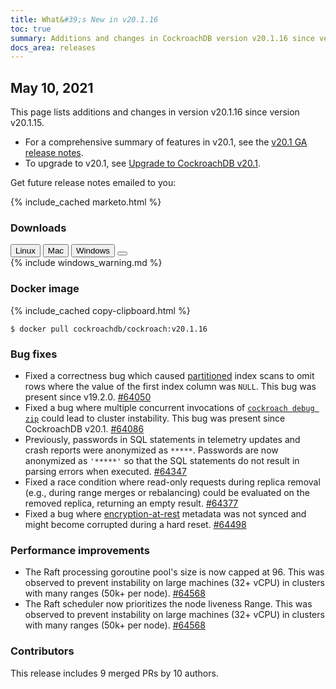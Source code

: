 ```yaml
---
title: What&#39;s New in v20.1.16
toc: true
summary: Additions and changes in CockroachDB version v20.1.16 since version v20.1.15
docs_area: releases 
---
```


## May 10, 2021

This page lists additions and changes in version v20.1.16 since version v20.1.15.

- For a comprehensive summary of features in v20.1, see the [v20.1 GA release notes](v20.1.0.html).
- To upgrade to v20.1, see [Upgrade to CockroachDB v20.1](../v20.1/upgrade-cockroach-version.html).

Get future release notes emailed to you:

{% include_cached marketo.html %}

### Downloads

<div id="os-tabs" class="filters clearfix">
    <a href="https://binaries.cockroachdb.com/cockroach-v20.1.16.linux-amd64.tgz"><button id="linux" class="filter-button" data-scope="linux" data-eventcategory="linux-binary-release-notes">Linux</button></a>
    <a href="https://binaries.cockroachdb.com/cockroach-v20.1.16.darwin-10.9-amd64.tgz"><button id="mac" class="filter-button" data-scope="mac" data-eventcategory="mac-binary-release-notes">Mac</button></a>
    <a href="https://binaries.cockroachdb.com/cockroach-v20.1.16.windows-6.2-amd64.zip"><button id="windows" class="filter-button" data-scope="windows" data-eventcategory="windows-binary-release-notes">Windows</button></a>
    <a href="https://binaries.cockroachdb.com/cockroach-v20.1.16.src.tgz"><button id="source" class="filter-button" data-scope="source" data-eventcategory="source-release-notes"></a>
</div>

<section class="filter-content" data-scope="windows">
{% include windows_warning.md %}
</section>

### Docker image

{% include_cached copy-clipboard.html %}
~~~shell
$ docker pull cockroachdb/cockroach:v20.1.16
~~~

### Bug fixes

- Fixed a correctness bug which caused [partitioned](../v20.1/partitioning.html) index scans to omit rows where the value of the first index column was `NULL`. This bug was present since v19.2.0. [#64050][#64050]
- Fixed a bug where multiple concurrent invocations of [`cockroach debug zip`](../v20.1/cockroach-debug-zip.html) could lead to cluster instability. This bug was present since CockroachDB v20.1. [#64086][#64086]
- Previously, passwords in SQL statements in telemetry updates and crash reports were anonymized as `*****`. Passwords are now anonymized as `'*****'` so that the SQL statements do not result in parsing errors when executed. [#64347][#64347]
- Fixed a race condition where read-only requests during replica removal (e.g., during range merges or rebalancing) could be evaluated on the removed replica, returning an empty result. [#64377][#64377]
- Fixed a bug where [encryption-at-rest](../v20.1/encryption.html#encryption-at-rest-enterprise) metadata was not synced and might become corrupted during a hard reset. [#64498][#64498]

### Performance improvements

- The Raft processing goroutine pool's size is now capped at 96. This was observed to prevent instability on large machines (32+ vCPU) in clusters with many ranges (50k+ per node). [#64568][#64568]
- The Raft scheduler now prioritizes the node liveness Range. This was observed to prevent instability on large machines (32+ vCPU) in clusters with many ranges (50k+ per node). [#64568][#64568]

### Contributors

This release includes 9 merged PRs by 10 authors.

[#64050]: https://github.com/cockroachdb/cockroach/pull/64050
[#64086]: https://github.com/cockroachdb/cockroach/pull/64086
[#64347]: https://github.com/cockroachdb/cockroach/pull/64347
[#64377]: https://github.com/cockroachdb/cockroach/pull/64377
[#64498]: https://github.com/cockroachdb/cockroach/pull/64498
[#64568]: https://github.com/cockroachdb/cockroach/pull/64568
